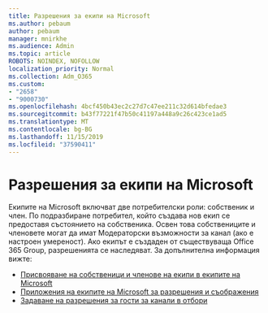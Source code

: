 ```yaml
---
title: Разрешения за екипи на Microsoft
ms.author: pebaum
author: pebaum
manager: mnirkhe
ms.audience: Admin
ms.topic: article
ROBOTS: NOINDEX, NOFOLLOW
localization_priority: Normal
ms.collection: Adm_O365
ms.custom:
- "2658"
- "9000730"
ms.openlocfilehash: 4bcf450b43ec2c27d7c47ee211c32d614bfedae3
ms.sourcegitcommit: b43f77221f47b50c41197a448a9c26c423ce1ad5
ms.translationtype: MT
ms.contentlocale: bg-BG
ms.lasthandoff: 11/15/2019
ms.locfileid: "37590411"
---
```

# <a name="microsoft-teams-permissions"></a>Разрешения за екипи на Microsoft

Екипите на Microsoft включват две потребителски роли: собственик и член. По подразбиране потребител, който създава нов екип се предоставя състоянието на собственика. Освен това собствениците и членовете могат да имат Модераторски възможности за канал (ако е настроен умереност). Ако екипът е създаден от съществуваща Office 365 Group, разрешенията се наследяват. За допълнителна информация вижте:

- [Присвояване на собственици и членове на екипи в екипите на Microsoft](https://docs.microsoft.com/microsoftteams/assign-roles-permissions)
- [Приложения на екипите на Microsoft за разрешения и съображения](https://docs.microsoft.com/microsoftteams/app-permissions)
- [Задаване на разрешения за гости за канали в отбори](https://support.office.com/article/4756c468-2746-4bfd-a582-736d55fcc169)
